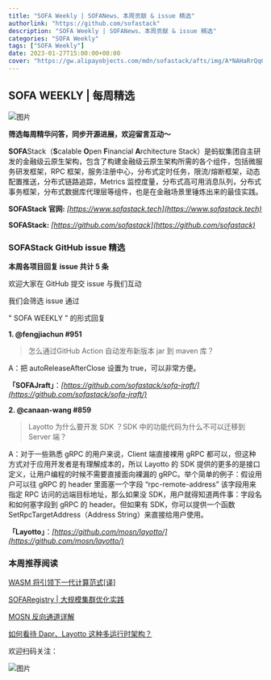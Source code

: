 ```yaml
---
title: "SOFA Weekly | SOFANews、本周贡献 & issue 精选"
authorlink: "https://github.com/sofastack"
description: "SOFA Weekly | SOFANews、本周贡献 & issue 精选"
categories: "SOFA Weekly"
tags: ["SOFA Weekly"]
date: 2023-01-27T15:00:00+08:00
cover: "https://gw.alipayobjects.com/mdn/sofastack/afts/img/A*NAHaRrQqGzAAAAAAAAAAAAAAARQnAQ"
---
```


## SOFA WEEKLY | 每周精选

![图片](https://p3-juejin.byteimg.com/tos-cn-i-k3u1fbpfcp/1e08fca65f7643c783d33f590bb41d5a~tplv-k3u1fbpfcp-zoom-1.image)

**筛选每周精华问答，同步开源进展，欢迎留言互动～**

**SOFA**Stack（**S**calable **O**pen **F**inancial **A**rchitecture Stack）是蚂蚁集团自主研发的金融级云原生架构，包含了构建金融级云原生架构所需的各个组件，包括微服务研发框架，RPC 框架，服务注册中心，分布式定时任务，限流/熔断框架，动态配置推送，分布式链路追踪，Metrics 监控度量，分布式高可用消息队列，分布式事务框架，分布式数据库代理层等组件，也是在金融场景里锤炼出来的最佳实践。

**SOFAStack 官网:** *[https://www.sofastack.tech](https://www.sofastack.tech)*

**SOFAStack:** *[https://github.com/sofastack](https://github.com/sofastack)*

### SOFAStack GitHub issue 精选

**本周各项目回复 issue 共计 5 条**

欢迎大家在 GitHub 提交 issue 与我们互动

我们会筛选 issue 通过 

" SOFA WEEKLY " 的形式回复

**1. @fengjiachun #951**

>怎么通过GitHub Action 自动发布新版本 jar 到 maven 库？

A：把 autoReleaseAfterClose 设置为 true，可以非常方便。

**「SOFAJraft」**：*[https://github.com/sofastack/sofa-jraft/](https://github.com/sofastack/sofa-jraft/)*

**2. @canaan-wang #859** 

>Layotto 为什么要开发 SDK ？SDK 中的功能代码为什么不可以迁移到 Server 端？

A：对于一些熟悉 gRPC 的用户来说，Client 端直接裸用 gRPC 都可以，但这种方式对于应用开发者是有理解成本的，所以 Layotto 的 SDK 提供的更多的是接口定义，让用户编程的时候不需要直接面向裸漏的 gRPC。举个简单的例子：假设用户可以往 gRPC 的 header 里面塞一个字段 “rpc-remote-address” 该字段用来指定 RPC 访问的远端目标地址，那么如果没 SDK，用户就得知道两件事：字段名和如何塞字段到 gRPC 的 header。但如果有 SDK，你可以提供一个函数 SetRpcTargetAddress（Address String）来直接给用户使用。

**「Layotto」**：*[https://github.com/mosn/layotto/](https://github.com/mosn/layotto/)*

### 本周推荐阅读

[WASM 将引领下一代计算范式[译]](https://mp.weixin.qq.com/s?__biz=MzUzMzU5Mjc1Nw==&mid=2247522326&idx=1&sn=f50a24144c3bbfa8b7e97b4b189e1712&chksm=faa377cccdd4fedae9882ec5ff55723b93edc6e3b4dd55deb5c1b7f6aa2d8a3f2dc16059edd6&scene=21)

[SOFARegistry | 大规模集群优化实践](https://mp.weixin.qq.com/s?__biz=MzUzMzU5Mjc1Nw==&mid=2247517005&idx=1&sn=685cea90982f8ecec5ffc56880d63175&chksm=faa36c97cdd4e58163830407bd827838f6ecb0a5b0e22130b507141fe9a24b2e645666fc0571&scene=21)

[MOSN 反向通道详解](https://mp.weixin.qq.com/s?__biz=MzUzMzU5Mjc1Nw==&mid=2247513902&idx=1&sn=be00c5af2e9775a4039430bf187e16f4&chksm=faa358f4cdd4d1e23d7e9c93b4a94d6e6c377f51eb5e96b6dd5f74b840e48ebd3f518c4bf80a&scene=21)

[如何看待 Dapr、Layotto 这种多运行时架构？](https://mp.weixin.qq.com/s?__biz=MzUzMzU5Mjc1Nw==&mid=2247510516&idx=1&sn=eff21915cd0ac1a8c8e3f126b549a605&chksm=faa3462ecdd4cf38ab6ab0c7201902fb53d54cea4865f9b7d7cdcdc7eaa00cf354d8b05e5393&scene=21)

欢迎扫码关注：

![图片](https://p3-juejin.byteimg.com/tos-cn-i-k3u1fbpfcp/e19d0a6d7f734ad6a585cde82ae4f3bf~tplv-k3u1fbpfcp-zoom-1.image)
